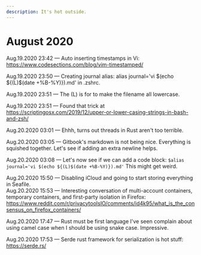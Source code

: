 ```yaml
---
description: It's hot outside.
---
```


# August 2020

Aug.19.2020 23:42  —  Auto inserting timestamps in Vi: https://www.codesections.com/blog/vim-timestamped/

Aug.19.2020 23:50  —  Creating journal alias: alias journal='vi $(echo ${(L)$(date +%B-%Y)}).md' in .zshrc.

Aug.19.2020 23:51  —  The (L) is for to make the filename all lowercase.

Aug.19.2020 23:51  —  Found that trick at https://scriptingosx.com/2019/12/upper-or-lower-casing-strings-in-bash-and-zsh/ 

Aug.20.2020 03:01  —  Ehhh, turns out threads in Rust aren't too terrible.

Aug.20.2020 03:05  —  Gitbook's markdown is not being nice. Everything is squished together. Let's see if adding an extra newline helps.
             
Aug.20.2020 03:08  —  Let's now see if we can add a code block: ```$alias journal='vi $(echo ${(L)$(date +%B-%Y)}).md'``` This might get weird.             
             
Aug.20.2020 15:50  —  Disabling iCloud and going to start storing everything in Seafile.             
Aug.20.2020 15:53  —  Interesting conversation of multi-account containers, temporary containers, and first-party isolation in Firefox: https://www.reddit.com/r/privacytoolsIO/comments/id4k95/what_is_the_consensus_on_firefox_containers/ 
             
Aug.20.2020 17:47  —  Rust must be first language I've seen complain about using camel case when I should be using snake case. Impressive.  

Aug.20.2020 17:53  —  Serde rust framework for serialization is hot stuff: https://serde.rs/
             
